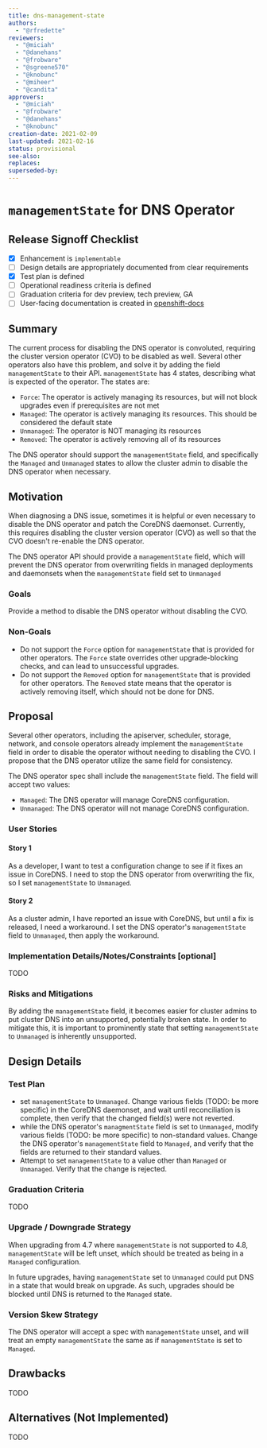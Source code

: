 ```yaml
---
title: dns-management-state
authors:
  - "@rfredette"
reviewers:
  - "@miciah"
  - "@danehans"
  - "@frobware"
  - "@sgreene570"
  - "@knobunc"
  - "@miheer"
  - "@candita"
approvers:
  - "@miciah"
  - "@frobware"
  - "@danehans"
  - "@knobunc"
creation-date: 2021-02-09
last-updated: 2021-02-16
status: provisional
see-also:
replaces:
superseded-by:
---
```


# `managementState` for DNS Operator

## Release Signoff Checklist

- [X] Enhancement is `implementable`
- [ ] Design details are appropriately documented from clear requirements
- [X] Test plan is defined
- [ ] Operational readiness criteria is defined
- [ ] Graduation criteria for dev preview, tech preview, GA
- [ ] User-facing documentation is created in [openshift-docs](https://github.com/openshift/openshift-docs/)

## Summary

The current process for disabling the DNS operator is convoluted, requiring the
cluster version operator (CVO) to be disabled as well. Several other operators
also have this problem, and solve it by adding the field `managementState` to
their API. `managementState` has 4 states, describing what is expected of the
operator. The states are:
- `Force`: The operator is actively managing its resources, but will not block
  upgrades even if prerequisites are not met
- `Managed`: The operator is actively managing its resources. This should be
  considered the default state
- `Unmanaged`: The operator is NOT managing its resources
- `Removed`: The operator is actively removing all of its resources

The DNS operator should support the `managementState` field, and specifically
the `Managed` and `Unmanaged` states to allow the cluster admin to disable the
DNS operator when necessary.

## Motivation

When diagnosing a DNS issue, sometimes it is helpful or even necessary to
disable the DNS operator and patch the CoreDNS daemonset. Currently, this
requires disabling the cluster version operator (CVO) as well so that the CVO
doesn't re-enable the DNS operator.

The DNS operator API should provide a `managementState` field, which will
prevent the DNS operator from overwriting fields in managed deployments and
daemonsets when the `managementState` field set to `Unmanaged`

### Goals

Provide a method to disable the DNS operator without disabling the CVO.

### Non-Goals

- Do not support the `Force` option for `managementState` that is provided for
  other operators. The `Force` state overrides other upgrade-blocking checks,
  and can lead to unsuccessful upgrades.
- Do not support the `Removed` option for `managementState` that is provided
  for other operators. The `Removed` state means that the operator is actively
  removing itself, which should not be done for DNS.

## Proposal

Several other operators, including the apiserver, scheduler, storage, network,
and console operators already implement the `managementState` field in order to
disable the operator without needing to disabling the CVO. I propose that the
DNS operator utilize the same field for consistency.

The DNS operator spec shall include the `managementState` field. The field will
accept two values:
- `Managed`: The DNS operator will manage CoreDNS configuration.
- `Unmanaged`: The DNS operator will not manage CoreDNS configuration.

### User Stories

#### Story 1

As a developer, I want to test a configuration change to see if it fixes an
issue in CoreDNS. I need to stop the DNS operator from overwriting the fix, so
I set `managementState` to `Unmanaged`.

#### Story 2

As a cluster admin, I have reported an issue with CoreDNS, but until a fix is
released, I need a workaround. I set the DNS operator's `managementState` field
to `Unmanaged`, then apply the workaround.

### Implementation Details/Notes/Constraints [optional]

TODO

### Risks and Mitigations

By adding the `managementState` field, it becomes easier for cluster admins to
put cluster DNS into an unsupported, potentially broken state. In order to
mitigate this, it is important to prominently state that setting
`managementState` to `Unmanaged` is inherently unsupported.

## Design Details

### Test Plan

- set `managementState` to `Unmanaged`. Change various fields (TODO: be more
  specific) in the CoreDNS daemonset, and wait until reconciliation is
  complete, then verify that the changed field(s) were not reverted.
- while the DNS operator's `managmentState` field is set to `Unmanaged`, modify
  various fields (TODO: be more specific) to non-standard values. Change the
  DNS operator's `managementState` field to `Managed`, and verify that the
  fields are returned to their standard values.
- Attempt to set `managementState` to a value other than `Managed` or
  `Unmanaged`. Verify that the change is rejected.

### Graduation Criteria

TODO

### Upgrade / Downgrade Strategy

When upgrading from 4.7 where `managementState` is not supported to 4.8,
`managementState` will be left unset, which should be treated as being in a
`Managed` configuration.

In future upgrades, having `managementState` set to `Unmanaged` could put DNS
in a state that would break on upgrade. As such, upgrades should be blocked
until DNS is returned to the `Managed` state.

### Version Skew Strategy

The DNS operator will accept a spec with `managementState` unset, and will
treat an empty `managementState` the same as if `managementState` is set to
`Managed`.

## Drawbacks

TODO

## Alternatives (Not Implemented)

TODO

